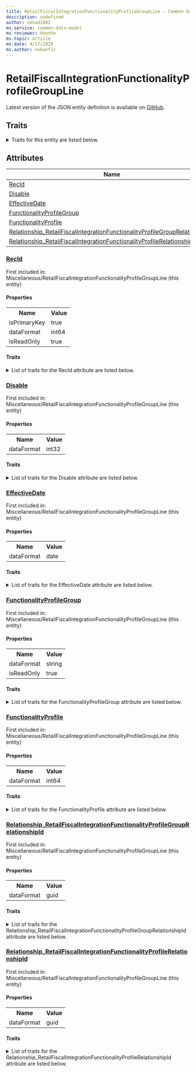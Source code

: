 ```yaml
---
title: RetailFiscalIntegrationFunctionalityProfileGroupLine - Common Data Model | Microsoft Docs
description: undefined
author: nenad1002
ms.service: common-data-model
ms.reviewer: deonhe
ms.topic: article
ms.date: 4/17/2020
ms.author: nebanfic
---
```


# RetailFiscalIntegrationFunctionalityProfileGroupLine

  
 Latest version of the JSON entity definition is available on <a href="https://github.com/Microsoft/CDM/tree/master/schemaDocuments/core/erp/Tables/Commerce/Retail/Miscellaneous/RetailFiscalIntegrationFunctionalityProfileGroupLine.cdm.json" target="_blank">GitHub</a>.  

## Traits

<details>
<summary>Traits for this entity are listed below.  
</summary>

**is.identifiedBy**  
  names a specifc identity attribute to use with an entity  <table><tr><th>Parameter</th><th>Value</th><th>Data type</th><th>Explanation</th></tr><tr><td>attribute</td><td>[RetailFiscalIntegrationFunctionalityProfileGroupLine/(resolvedAttributes)/RecId](#RecId)</td><td>attribute</td><td></td></tr></table>

**is.CDM.entityVersion**  
  <table><tr><th>Parameter</th><th>Value</th><th>Data type</th><th>Explanation</th></tr><tr><td>versionNumber</td><td>"1.0.0"</td><td>string</td><td>semantic version number of the entity</td></tr></table>

**is.application.releaseVersion**  
  <table><tr><th>Parameter</th><th>Value</th><th>Data type</th><th>Explanation</th></tr><tr><td>releaseVersion</td><td>"10.0.13.0"</td><td>string</td><td>semantic version number of the application introducing this entity</td></tr></table>

</details>

## Attributes

|Name|Description|First Included in Instance|
|---|---|---|
|[RecId](#RecId)||<a href="RetailFiscalIntegrationFunctionalityProfileGroupLine.md" target="_blank">Miscellaneous/RetailFiscalIntegrationFunctionalityProfileGroupLine</a>|
|[Disable](#Disable)||<a href="RetailFiscalIntegrationFunctionalityProfileGroupLine.md" target="_blank">Miscellaneous/RetailFiscalIntegrationFunctionalityProfileGroupLine</a>|
|[EffectiveDate](#EffectiveDate)||<a href="RetailFiscalIntegrationFunctionalityProfileGroupLine.md" target="_blank">Miscellaneous/RetailFiscalIntegrationFunctionalityProfileGroupLine</a>|
|[FunctionalityProfileGroup](#FunctionalityProfileGroup)||<a href="RetailFiscalIntegrationFunctionalityProfileGroupLine.md" target="_blank">Miscellaneous/RetailFiscalIntegrationFunctionalityProfileGroupLine</a>|
|[FunctionalityProfile](#FunctionalityProfile)||<a href="RetailFiscalIntegrationFunctionalityProfileGroupLine.md" target="_blank">Miscellaneous/RetailFiscalIntegrationFunctionalityProfileGroupLine</a>|
|[Relationship_RetailFiscalIntegrationFunctionalityProfileGroupRelationshipId](#Relationship_RetailFiscalIntegrationFunctionalityProfileGroupRelationshipId)||<a href="RetailFiscalIntegrationFunctionalityProfileGroupLine.md" target="_blank">Miscellaneous/RetailFiscalIntegrationFunctionalityProfileGroupLine</a>|
|[Relationship_RetailFiscalIntegrationFunctionalityProfileRelationshipId](#Relationship_RetailFiscalIntegrationFunctionalityProfileRelationshipId)||<a href="RetailFiscalIntegrationFunctionalityProfileGroupLine.md" target="_blank">Miscellaneous/RetailFiscalIntegrationFunctionalityProfileGroupLine</a>|

### <a href=#RecId name="RecId">RecId</a>

First included in: Miscellaneous/RetailFiscalIntegrationFunctionalityProfileGroupLine (this entity)  

#### Properties

<table><tr><th>Name</th><th>Value</th></tr><tr><td>isPrimaryKey</td><td>true</td></tr><tr><td>dataFormat</td><td>int64</td></tr><tr><td>isReadOnly</td><td>true</td></tr></table>

#### Traits

<details>
<summary>List of traits for the RecId attribute are listed below.</summary>

**is.dataFormat.integer**  
**is.dataFormat.big**  
**is.identifiedBy**  
names a specifc identity attribute to use with an entity  <table><tr><th>Parameter</th><th>Value</th><th>Data type</th><th>Explanation</th></tr><tr><td>attribute</td><td>[RetailFiscalIntegrationFunctionalityProfileGroupLine/(resolvedAttributes)/RecId](#RecId)</td><td>attribute</td><td></td></tr></table>

**is.readOnly**  
**is.dataFormat.integer**  
**is.dataFormat.big**  
</details>

### <a href=#Disable name="Disable">Disable</a>

First included in: Miscellaneous/RetailFiscalIntegrationFunctionalityProfileGroupLine (this entity)  

#### Properties

<table><tr><th>Name</th><th>Value</th></tr><tr><td>dataFormat</td><td>int32</td></tr></table>

#### Traits

<details>
<summary>List of traits for the Disable attribute are listed below.</summary>

**is.dataFormat.integer**  
**is.dataFormat.integer**  
</details>

### <a href=#EffectiveDate name="EffectiveDate">EffectiveDate</a>

First included in: Miscellaneous/RetailFiscalIntegrationFunctionalityProfileGroupLine (this entity)  

#### Properties

<table><tr><th>Name</th><th>Value</th></tr><tr><td>dataFormat</td><td>date</td></tr></table>

#### Traits

<details>
<summary>List of traits for the EffectiveDate attribute are listed below.</summary>

**is.dataFormat.date**  
**means.measurement.date**  
**is.dataFormat.date**  
</details>

### <a href=#FunctionalityProfileGroup name="FunctionalityProfileGroup">FunctionalityProfileGroup</a>

First included in: Miscellaneous/RetailFiscalIntegrationFunctionalityProfileGroupLine (this entity)  

#### Properties

<table><tr><th>Name</th><th>Value</th></tr><tr><td>dataFormat</td><td>string</td></tr><tr><td>isReadOnly</td><td>true</td></tr></table>

#### Traits

<details>
<summary>List of traits for the FunctionalityProfileGroup attribute are listed below.</summary>

**is.dataFormat.character**  
**is.dataFormat.big**  
**is.dataFormat.array**  
**is.readOnly**  
**is.dataFormat.character**  
**is.dataFormat.array**  
</details>

### <a href=#FunctionalityProfile name="FunctionalityProfile">FunctionalityProfile</a>

First included in: Miscellaneous/RetailFiscalIntegrationFunctionalityProfileGroupLine (this entity)  

#### Properties

<table><tr><th>Name</th><th>Value</th></tr><tr><td>dataFormat</td><td>int64</td></tr></table>

#### Traits

<details>
<summary>List of traits for the FunctionalityProfile attribute are listed below.</summary>

**is.dataFormat.integer**  
**is.dataFormat.big**  
**is.dataFormat.integer**  
**is.dataFormat.big**  
</details>

### <a href=#Relationship_RetailFiscalIntegrationFunctionalityProfileGroupRelationshipId name="Relationship_RetailFiscalIntegrationFunctionalityProfileGroupRelationshipId">Relationship_RetailFiscalIntegrationFunctionalityProfileGroupRelationshipId</a>

First included in: Miscellaneous/RetailFiscalIntegrationFunctionalityProfileGroupLine (this entity)  

#### Properties

<table><tr><th>Name</th><th>Value</th></tr><tr><td>dataFormat</td><td>guid</td></tr></table>

#### Traits

<details>
<summary>List of traits for the Relationship_RetailFiscalIntegrationFunctionalityProfileGroupRelationshipId attribute are listed below.</summary>

**is.dataFormat.character**  
**is.dataFormat.big**  
**is.dataFormat.array**  
**is.dataFormat.guid**  
**means.identity.entityId**  
**is.linkedEntity.identifier**  
Marks the attribute(s) that hold foreign key references to a linked (used as an attribute) entity. This attribute is added to the resolved entity to enumerate the referenced entities.  <table><tr><th>Parameter</th><th>Value</th><th>Data type</th><th>Explanation</th></tr><tr><td>entityReferences</td><td><table><tr><th>entityReference</th><th>attributeReference</th></tr><tr><td><a href="RetailFiscalIntegrationFunctionalityProfileGroup.md" target="_blank">/core/erp/Tables/Commerce/Retail/Miscellaneous/RetailFiscalIntegrationFunctionalityProfileGroup.cdm.json/RetailFiscalIntegrationFunctionalityProfileGroup</a></td><td><a href="RetailFiscalIntegrationFunctionalityProfileGroup.md#RecId" target="_blank">RecId</a></td></tr></table></td><td>entity</td><td>a reference to the constant entity holding the list of entity references</td></tr></table>

**is.dataFormat.guid**  
**is.dataFormat.character**  
**is.dataFormat.array**  
</details>

### <a href=#Relationship_RetailFiscalIntegrationFunctionalityProfileRelationshipId name="Relationship_RetailFiscalIntegrationFunctionalityProfileRelationshipId">Relationship_RetailFiscalIntegrationFunctionalityProfileRelationshipId</a>

First included in: Miscellaneous/RetailFiscalIntegrationFunctionalityProfileGroupLine (this entity)  

#### Properties

<table><tr><th>Name</th><th>Value</th></tr><tr><td>dataFormat</td><td>guid</td></tr></table>

#### Traits

<details>
<summary>List of traits for the Relationship_RetailFiscalIntegrationFunctionalityProfileRelationshipId attribute are listed below.</summary>

**is.dataFormat.character**  
**is.dataFormat.big**  
**is.dataFormat.array**  
**is.dataFormat.guid**  
**means.identity.entityId**  
**is.linkedEntity.identifier**  
Marks the attribute(s) that hold foreign key references to a linked (used as an attribute) entity. This attribute is added to the resolved entity to enumerate the referenced entities.  <table><tr><th>Parameter</th><th>Value</th><th>Data type</th><th>Explanation</th></tr><tr><td>entityReferences</td><td><table><tr><th>entityReference</th><th>attributeReference</th></tr><tr><td><a href="RetailFiscalIntegrationFunctionalityProfile.md" target="_blank">/core/erp/Tables/Commerce/Retail/Miscellaneous/RetailFiscalIntegrationFunctionalityProfile.cdm.json/RetailFiscalIntegrationFunctionalityProfile</a></td><td><a href="RetailFiscalIntegrationFunctionalityProfile.md#RecId" target="_blank">RecId</a></td></tr></table></td><td>entity</td><td>a reference to the constant entity holding the list of entity references</td></tr></table>

**is.dataFormat.guid**  
**is.dataFormat.character**  
**is.dataFormat.array**  
</details>
